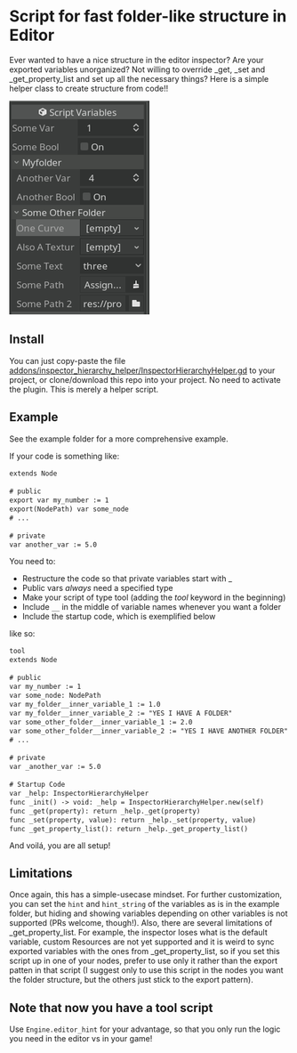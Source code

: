 # Script for fast folder-like structure in Editor

Ever wanted to have a nice structure in the editor inspector? Are your exported variables unorganized? Not willing to override \_get, \_set and \_get_property_list and set up all the necessary things? Here is a simple helper class to create structure from code!!

![showcase](/screenshot.png?raw=true "Example of folder-like structure")

## Install

You can just copy-paste the file [addons/inspector_hierarchy_helper/InspectorHierarchyHelper.gd](/addons/inspector_hierarchy_helper/InspectorHierarchyHelper.gd) to your project, or clone/download this repo into your project. No need to activate the plugin. This is merely a helper script.

## Example

See the example folder for a more comprehensive example.

If your code is something like:

```gdscript
extends Node

# public
export var my_number := 1
export(NodePath) var some_node
# ...

# private
var another_var := 5.0
```

You need to:

- Restructure the code so that private variables start with \_
- Public vars _always_ need a specified type
- Make your script of type tool (adding the _tool_ keyword in the beginning)
- Include `__` in the middle of variable names whenever you want a folder
- Include the startup code, which is exemplified below

like so:

```gdscript
tool
extends Node

# public
var my_number := 1
var some_node: NodePath
var my_folder__inner_variable_1 := 1.0
var my_folder__inner_variable_2 := "YES I HAVE A FOLDER"
var some_other_folder__inner_variable_1 := 2.0
var some_other_folder__inner_variable_2 := "YES I HAVE ANOTHER FOLDER"
# ...

# private
var _another_var := 5.0

# Startup Code
var _help: InspectorHierarchyHelper
func _init() -> void: _help = InspectorHierarchyHelper.new(self)
func _get(property): return _help._get(property)
func _set(property, value): return _help._set(property, value)
func _get_property_list(): return _help._get_property_list()

```

And voilá, you are all setup!

## Limitations

Once again, this has a simple-usecase mindset. For further customization, you can set the `hint` and `hint_string` of the variables as is in the example folder, but hiding and showing variables depending on other variables is not supported (PRs welcome, though!).
Also, there are several limitations of \_get_property_list. For example, the inspector loses what is the default variable, custom Resources are not yet supported and it is weird to sync exported variables with the ones from \_get_property_list, so if you set this script up in one of your nodes, prefer to use only it rather than the export patten in that script (I suggest only to use this script in the nodes you want the folder structure, but the others just stick to the export pattern).

## Note that now you have a tool script

Use `Engine.editor_hint` for your advantage, so that you only run the logic you need in the editor vs in your game!
